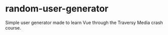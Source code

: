 # random-user-generator
Simple user generator made to learn Vue through the Traversy Media crash course. 
